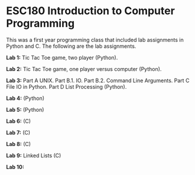 # ESC180 Introduction to Computer Programming

This was a first year programming class that included lab assignments in Python and C. The following are the lab assignments.

**Lab 1:** Tic Tac Toe game, two player (Python).

**Lab 2:** Tic Tac Toe game, one player versus computer (Python).

**Lab 3:** Part A UNIX. Part B.1. IO. Part B.2. Command Line Arguments. Part C File IO in Python. Part D List Processing (Python).

**Lab 4:** (Python)

**Lab 5:** (Python)

**Lab 6:** (C)

**Lab 7:** (C)

**Lab 8:** (C)

**Lab 9:** Linked Lists (C)

**Lab 10:**
